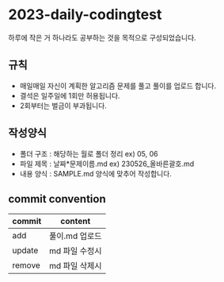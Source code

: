 # 2023-daily-codingtest

하루에 작은 거 하나라도 공부하는 것을 목적으로 구성되었습니다.

## 규칙

- 매일매일 자신이 계획한 알고리즘 문제를 풀고 풀이를 업로드 합니다.
- 결석은 일주일에 1회만 허용됩니다.
- 2회부터는 벌금이 부과됩니다.

## 작성양식

- 폴더 구조 : 해당하는 월로 폴더 정리 ex) 05, 06
- 파일 제목 : 날짜\*문제이름.md ex) 230526\_올바른괄호.md
- 내용 양식 : SAMPLE.md 양식에 맞추어 작성합니다.

## commit convention

| commit | content        |
| ------ | -------------- |
| add    | 풀이.md 업로드 |
| update | md 파일 수정시 |
| remove | md 파일 삭제시 |
